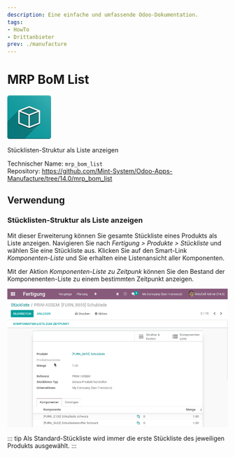 ```yaml
---
description: Eine einfache und umfassende Odoo-Dokumentation.
tags:
- HowTo
- Drittanbieter
prev: ./manufacture
---
```

# MRP BoM List
![icon_oms_box](assets/icon_oms_box.png)

Stücklisten-Struktur als Liste anzeigen

Technischer Name: `mrp_bom_list`\
Repository: <https://github.com/Mint-System/Odoo-Apps-Manufacture/tree/14.0/mrp_bom_list>

## Verwendung

### Stücklisten-Struktur als Liste anzeigen

Mit dieser Erweiterung können Sie gesamte Stückliste eines Produkts als Liste anzeigen. Navigieren Sie nach *Fertigung > Produkte > Stückliste* und wählen Sie eine Stückliste aus. Klicken Sie auf den Smart-Link *Komponenten-Liste* und Sie erhalten eine Listenansicht aller Komponenten.

Mit der Aktion *Komponenten-Liste zu Zeitpunk* können Sie den Bestand der Komponenenten-Liste zu einem bestimmten Zeitpunkt anzeigen.

![MRP BoM List](assets/MRP%20BoM%20List.gif)

::: tip
Als Standard-Stückliste wird immer die erste Stückliste des jeweiligen Produkts ausgewählt.
:::